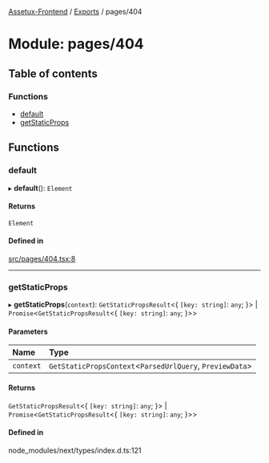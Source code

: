 [Assetux-Frontend](../README.md) / [Exports](../modules.md) / pages/404

# Module: pages/404

## Table of contents

### Functions

- [default](pages_404.md#default)
- [getStaticProps](pages_404.md#getstaticprops)

## Functions

### default

▸ **default**(): `Element`

#### Returns

`Element`

#### Defined in

[src/pages/404.tsx:8](https://github.com/ASSETUX/frontend/blob/9a68660/src/pages/404.tsx#L8)

___

### getStaticProps

▸ **getStaticProps**(`context`): `GetStaticPropsResult`<{ `[key: string]`: `any`;  }\> \| `Promise`<`GetStaticPropsResult`<{ `[key: string]`: `any`;  }\>\>

#### Parameters

| Name | Type |
| :------ | :------ |
| `context` | `GetStaticPropsContext`<`ParsedUrlQuery`, `PreviewData`\> |

#### Returns

`GetStaticPropsResult`<{ `[key: string]`: `any`;  }\> \| `Promise`<`GetStaticPropsResult`<{ `[key: string]`: `any`;  }\>\>

#### Defined in

node_modules/next/types/index.d.ts:121
